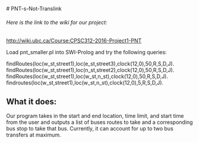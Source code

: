 #   P N T - s - N o t - T r a n s l i n k  
###### Here is the link to the wiki for our project:

http://wiki.ubc.ca/Course:CPSC312-2016-Project1-PNT

Load pnt_smaller.pl into SWI-Prolog and try the following queries:

findRoutes(loc(w_st,street1),loc(e_st,street3),clock(12,0),50,R,S,D,J).
findRoutes(loc(w_st,street1),loc(n_st,street2),clock(12,0),50,R,S,D,J).
findRoutes(loc(w_st,street1),loc(w_st,n_st),clock(12,0),50,R,S,D,J).
findroutes(loc(w_st,street1),loc(w_st,n_st),clock(12,0),5,R,S,D,J).

## What it does:

Our program takes in the start and end location, time limit, and start time from the user and outputs a list of buses routes to take and a corresponding bus stop to take that bus. Currently, it can account for up to two bus transfers at maximum.
